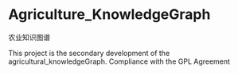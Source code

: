 # Agriculture_KnowledgeGraph
农业知识图谱

This project is the secondary development of the agricultural_knowledgeGraph.
Compliance with the GPL Agreement
